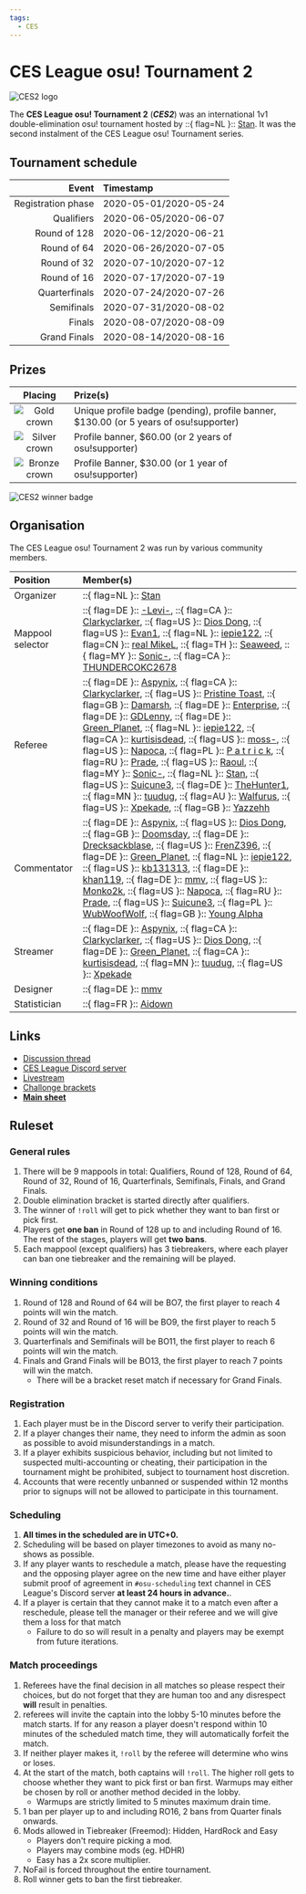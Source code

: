 ```yaml
---
tags:
  - CES
---
```


# CES League osu! Tournament 2

![CES2 logo](img/logo.png)

The **CES League osu! Tournament 2** (***CES2***) was an international 1v1 double-elimination osu! tournament hosted by ::{ flag=NL }:: [Stan](https://osu.ppy.sh/users/11212255). It was the second instalment of the CES League osu! Tournament series.

## Tournament schedule

| Event | Timestamp |
| --: | :-- |
| Registration phase | 2020-05-01/2020-05-24 |
| Qualifiers | 2020-06-05/2020-06-07 |
| Round of 128 | 2020-06-12/2020-06-21 |
| Round of 64 | 2020-06-26/2020-07-05 |
| Round of 32 | 2020-07-10/2020-07-12 |
| Round of 16 | 2020-07-17/2020-07-19 |
| Quarterfinals | 2020-07-24/2020-07-26 |
| Semifinals | 2020-07-31/2020-08-02 |
| Finals | 2020-08-07/2020-08-09 |
| Grand Finals | 2020-08-14/2020-08-16 |

## Prizes

| Placing | Prize(s) |
| :-: | :-- |
| ![Gold crown](/wiki/shared/crown-gold.png "1st place") | Unique profile badge (pending), profile banner, $130.00 (or 5 years of osu!supporter) |
| ![Silver crown](/wiki/shared/crown-silver.png "2nd place") | Profile banner, $60.00 (or 2 years of osu!supporter) |
| ![Bronze crown](/wiki/shared/crown-bronze.png "3rd place") | Profile Banner, $30.00 (or 1 year of osu!supporter) |

![](img/banner.png "CES2 winner badge")

## Organisation

The CES League osu! Tournament 2 was run by various community members.

| Position | Member(s) |
| :-- | :-- |
| Organizer | ::{ flag=NL }:: [Stan](https://osu.ppy.sh/users/11212255) |
| Mappool selector | ::{ flag=DE }:: [-Levi-](https://osu.ppy.sh/users/3343488), ::{ flag=CA }:: [Clarkyclarker](https://osu.ppy.sh/users/11664411), ::{ flag=US }:: [Dios Dong](https://osu.ppy.sh/users/3958619), ::{ flag=US }:: [Evan1](https://osu.ppy.sh/users/11951699), ::{ flag=NL }:: [iepie122](https://osu.ppy.sh/users/12235433), ::{ flag=CN }:: [real MikeL](https://osu.ppy.sh/users/10732897), ::{ flag=TH }:: [Seaweed](https://osu.ppy.sh/users/5151214), ::{ flag=MY }:: [Sonic-](https://osu.ppy.sh/users/8691555), ::{ flag=CA }:: [THUNDERCOKC2678](https://osu.ppy.sh/users/3388082) |
| Referee | ::{ flag=DE }:: [Aspynix](https://osu.ppy.sh/users/8532548), ::{ flag=CA }:: [Clarkyclarker](https://osu.ppy.sh/users/11664411), ::{ flag=US }:: [Pristine Toast](https://osu.ppy.sh/users/12324616), ::{ flag=GB }:: [Damarsh](https://osu.ppy.sh/users/7465147), ::{ flag=DE }:: [Enterprise](https://osu.ppy.sh/users/11766551), ::{ flag=DE }:: [GDLenny](https://osu.ppy.sh/users/8406711), ::{ flag=DE }:: [Green_Planet](https://osu.ppy.sh/users/9375311), ::{ flag=NL }:: [iepie122](https://osu.ppy.sh/users/12235433), ::{ flag=CA }:: [kurtisisdead](https://osu.ppy.sh/users/5477343), ::{ flag=US }:: [moss-](https://osu.ppy.sh/users/9918921), ::{ flag=US }:: [Napoca](https://osu.ppy.sh/users/13066691), ::{ flag=PL }:: [P a t r i c k](https://osu.ppy.sh/users/6814521), ::{ flag=RU }:: [Prade](https://osu.ppy.sh/users/9318565), ::{ flag=US }:: [Raoul](https://osu.ppy.sh/users/9924405), ::{ flag=MY }:: [Sonic-](https://osu.ppy.sh/users/8691555), ::{ flag=NL }:: [Stan](https://osu.ppy.sh/users/11212255), ::{ flag=US }:: [Suicune3](https://osu.ppy.sh/users/6895187), ::{ flag=DE }:: [TheHunter1](https://osu.ppy.sh/users/6496016), ::{ flag=MN }:: [tuudug](https://osu.ppy.sh/users/5145352), ::{ flag=AU }:: [Walfurus](https://osu.ppy.sh/users/13684009), ::{ flag=US }:: [Xpekade](https://osu.ppy.sh/users/10775293), ::{ flag=GB }:: [Yazzehh](https://osu.ppy.sh/users/7068973) |
| Commentator | ::{ flag=DE }:: [Aspynix](https://osu.ppy.sh/users/8532548), ::{ flag=US }:: [Dios Dong](https://osu.ppy.sh/users/3958619), ::{ flag=GB }:: [Doomsday](https://osu.ppy.sh/users/18983), ::{ flag=DE }:: [Drecksackblase](https://osu.ppy.sh/users/6278008), ::{ flag=US }:: [FrenZ396](https://osu.ppy.sh/users/9531903), ::{ flag=DE }:: [Green\_Planet](https://osu.ppy.sh/users/9375311), ::{ flag=NL }:: [iepie122](https://osu.ppy.sh/users/12235433), ::{ flag=US }:: [kb131313](https://osu.ppy.sh/users/11229259), ::{ flag=DE }:: [khan119](https://osu.ppy.sh/users/3306777), ::{ flag=DE }:: [mmv](https://osu.ppy.sh/users/8657524), ::{ flag=US }:: [Monko2k](https://osu.ppy.sh/users/4852013), ::{ flag=US }:: [Napoca](https://osu.ppy.sh/users/13066691), ::{ flag=RU }:: [Prade](https://osu.ppy.sh/users/9318565), ::{ flag=US }:: [Suicune3](https://osu.ppy.sh/users/6895187), ::{ flag=PL }:: [WubWoofWolf](https://osu.ppy.sh/users/39828), ::{ flag=GB }:: [Young Alpha](https://osu.ppy.sh/users/15383957) |
| Streamer | ::{ flag=DE }:: [Aspynix](https://osu.ppy.sh/users/8532548), ::{ flag=CA }:: [Clarkyclarker](https://osu.ppy.sh/users/11664411), ::{ flag=US }:: [Dios Dong](https://osu.ppy.sh/users/3958619), ::{ flag=DE }:: [Green\_Planet](https://osu.ppy.sh/users/9375311), ::{ flag=CA }:: [kurtisisdead](https://osu.ppy.sh/users/5477343), ::{ flag=MN }:: [tuudug](https://osu.ppy.sh/users/5145352), ::{ flag=US }:: [Xpekade](https://osu.ppy.sh/users/10775293) |
| Designer | ::{ flag=DE }:: [mmv](https://osu.ppy.sh/users/8657524) |
| Statistician | ::{ flag=FR }:: [Aidown](https://osu.ppy.sh/users/1522146) |

## Links

- [Discussion thread](https://osu.ppy.sh/community/forums/topics/1061610)
- [CES League Discord server](https://discordapp.com/invite/n3mZgWk)
- [Livestream](https://www.twitch.tv/leagueces)
- [Challonge brackets](https://challonge.com/CESosu2)
- **[Main sheet](https://docs.google.com/spreadsheets/d/1uvOJfVDslXhtFhr5AYGN5UGrMXEToI35IaIbYFjWKiw)**

## Ruleset

### General rules

1. There will be 9 mappools in total: Qualifiers, Round of 128, Round of 64, Round of 32, Round of 16, Quarterfinals, Semifinals, Finals, and Grand Finals.
2. Double elimination bracket is started directly after qualifiers.
3. The winner of `!roll` will get to pick whether they want to ban first or pick first.
4. Players get **one ban** in Round of 128 up to and including Round of 16. The rest of the stages, players will get **two bans**.
5. Each mappool (except qualifiers) has 3 tiebreakers, where each player can ban one tiebreaker and the remaining will be played.

### Winning conditions

1. Round of 128 and Round of 64 will be BO7, the first player to reach 4 points will win the match.
2. Round of 32 and Round of 16 will be BO9, the first player to reach 5 points will win the match.
3. Quarterfinals and Semifinals will be BO11, the first player to reach 6 points will win the match.
4. Finals and Grand Finals will be BO13, the first player to reach 7 points will win the match.
   - There will be a bracket reset match if necessary for Grand Finals.

### Registration

1. Each player must be in the Discord server to verify their participation.
2. If a player changes their name, they need to inform the admin as soon as possible to avoid misunderstandings in a match.
3. If a player exhibits suspicious behavior, including but not limited to suspected multi-accounting or cheating, their participation in the tournament might be prohibited, subject to tournament host discretion.
4. Accounts that were recently unbanned or suspended within 12 months prior to signups will not be allowed to participate in this tournament.

### Scheduling

1. **All times in the scheduled are in UTC+0.**
2. Scheduling will be based on player timezones to avoid as many no-shows as possible.
3. If any player wants to reschedule a match, please have the requesting and the opposing player agree on the new time and have either player submit proof of agreement in `#osu-scheduling` text channel in CES League's Discord server **at least 24 hours in advance.**.
4. If a player is certain that they cannot make it to a match even after a reschedule, please tell the manager or their referee and we will give them a loss for that match
   - Failure to do so will result in a penalty and players may be exempt from future iterations.

### Match proceedings

1. Referees have the final decision in all matches so please respect their choices, but do not forget that they are human too and any disrespect **will** result in penalties.
2. referees will invite the captain into the lobby 5-10 minutes before the match starts. If for any reason a player doesn't respond within 10 minutes of the scheduled match time, they will automatically forfeit the match.
3. If neither player makes it, `!roll` by the referee will determine who wins or loses.
4. At the start of the match, both captains will `!roll`. The higher roll gets to choose whether they want to pick first or ban first. Warmups may either be chosen by roll or another method decided in the lobby.
   - Warmups are strictly limited to 5 minutes maximum drain time.
5. 1 ban per player up to and including RO16, 2 bans from Quarter finals onwards.
6. Mods allowed in Tiebreaker (Freemod): Hidden, HardRock and Easy
   - Players don't require picking a mod.
   - Players may combine mods (eg. HDHR)
   - Easy has a 2x score multiplier.
7. NoFail is forced throughout the entire tournament.
8. Roll winner gets to ban the first tiebreaker.
